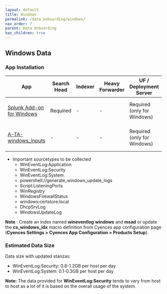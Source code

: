 ```yaml
---
layout: default
title: Windows 
permalink: /data_onboarding/windows/
nav_order: 7
parent: Data Onboarding
has_children: true
---
```


## **Windows Data**

### App Installation

| App |  Search Head  | Indexer | Heavy Forwarder | UF / Deployment Server | Additional Details |
| ---- | ------ | ------------ | -------------- | -------------------- | ------ |
| [Splunk Add-on for Windows](https://splunkbase.splunk.com/app/742/) | Required | - | - | Required (only for Windows) | [Installation and Configuration Guide](https://docs.splunk.com/Documentation/AddOns/released/Windows/Installationoverview) |
| [A-TA-windows_inputs](https://github.com/CrossRealms/Cyences-Input-Apps) | - | - | - | Required (only for Windows) | [Installation and Configuration Guide](https://docs.splunk.com/Documentation/AddOns/released/Windows/Installationoverview) |

* Important sourcetypes to be collected
    * WinEventLog:Application
    * WinEventLog:Security
    * WinEventLog:System
    * powershell://generate_windows_update_logs
    * Script:ListeningPorts
    * WinRegistry
    * WindowsFirewallStatus
    * windows:certstore:local
    * DhcpSrvLog
    * WindowsUpdateLog

**Note** : Create an index named **wineventlog** **windows** and **msad** or update the **cs_windows_idx** macro definition from Cyences app configuration page (**Cyences Settings > Cyences App Configuration > Products Setup**).


### Estimated Data Size
Data size with updated stanzas:
* WinEventLog:Security: 0.8-1.2GB per host per day 
* WinEventLog:System: 0.1-0.3GB per host per day

**Note:** The data provided for **WinEventLog:Security** tends to vary from host to host as a lot of it is based on the overall usage of the system.